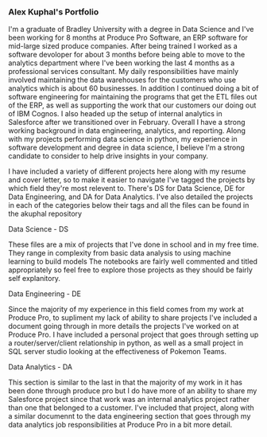 ### Alex Kuphal's Portfolio

I'm a graduate of Bradley University with a degree in Data Science and I've been working for 8 months at Produce Pro Software, an ERP software for mid-large sized produce companies. After being trained I worked as a software devoloper for about 3 months before being able to move to the analytics department where I've been working the last 4 months as a professional services consultant. My daily responsibilities have mainly involved maintaining the data warehouses for the customers who use analytics which is about 60 businesses. In addition I continued doing a bit of software engineering for maintaining the programs that get the ETL files out of the ERP, as well as supporting the work that our customers our doing out of IBM Cognos. I also headed up the setup of internal analytics in Salesforce after we transitioned over in February. Overall I have a strong working background in data engineering, analytics, and reporting. Along with my projects performing data science in python, my experience in software development and degree in data science, I believe I'm a strong candidate to consider to help drive insights in your company.

I have included a variety of different projects here along with my resume and cover letter, so to make it easier to navigate I've tagged the projects by which field they're most relevent to. There's DS for Data Science, DE for Data Engineering, and DA for Data Analytics. I've also detailed the projects in each of the categories below their tags and all the files can be found in the akuphal repository


Data Science - DS

These files are a mix of projects that I've done in school and in my free time. They range in complexity from basic data analysis to using machine learning to build models The notebooks are fairly well commented and titled appropriately so feel free to explore those projects as they should be fairly self explanitory.


Data Engineering - DE

Since the majority of my experience in this field comes from my work at Produce Pro, to supliment my lack of ability to share projects I've included a document going through in more details the projects I've worked on at Produce Pro. I have included a personal project that goes through setting up a router/server/client relationship in python, as well as a small project in SQL server studio looking at the effectiveness of Pokemon Teams.


Data Analytics - DA

This section is similar to the last in that the majority of my work in it has been done through produce pro but I do have more of an ability to share my Salesforce project since that work was an internal analytics project rather than one that belonged to a customer. I've included that project, along with a similar documennt to the data engineering section that goes through my data analytics job responsibilities at Produce Pro in a bit more detail.


<!--
**akuphal/akuphal** is a ✨ _special_ ✨ repository because its `README.md` (this file) appears on your GitHub profile.

Here are some ideas to get you started:

- 🔭 I’m currently working on ...
- 🌱 I’m currently learning ...
- 👯 I’m looking to collaborate on ...
- 🤔 I’m looking for help with ...
- 💬 Ask me about ...
- 📫 How to reach me: ...
- 😄 Pronouns: ...
- ⚡ Fun fact: ...
-->
